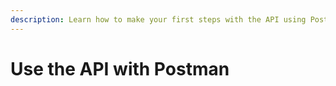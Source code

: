 ```yaml
---
description: Learn how to make your first steps with the API using Postman
---
```


# Use the API with Postman

